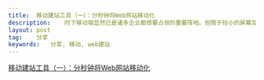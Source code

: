 ```yaml
---
title:  移动建站工具（一）：分秒钟将Web网站移动化
description:    时下移动端显然已是诸多企业都想要占领的重要阵地。但限于较小的屏幕及流量问题，移动设备并不适合直接浏览Web网站。本文介绍了13款Web-to-Mobile建站工具，能在分秒钟内将Web网站移动化，或DIY出一个移动网站来。
layout: post
tag:    分享
keywords:   分享, 移动, web建站
---
```


[移动建站工具（一）：分秒钟将Web网站移动化](http://www.csdn.net/article/2013-09-05/2816837-mobile-site-builders-one-W-to-M/)
